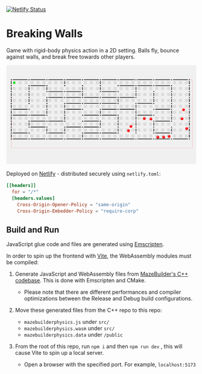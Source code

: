 [![Netlify Status](https://api.netlify.com/api/v1/badges/b118b591-6734-4a33-a7b7-41b934e3c3fd/deploy-status)](https://app.netlify.com/projects/breaking-walls/deploys)

# Breaking Walls

Game with rigid-body physics action in a 2D setting. Balls fly, bounce against walls, and break free towards other players.

![web app](public/screenshot1.png)

Deployed on [Netlify](https://breaking-walls.netlify.app/) - distributed securely using `netlify.toml`:
```toml
[[headers]]
  for = "/*"
  [headers.values]
    Cross-Origin-Opener-Policy = "same-origin"
    Cross-Origin-Embedder-Policy = "require-corp"
```

## Build and Run

JavaScript glue code and files are generated using [Emscripten](https://emscripten.org/index.html).

In order to spin up the frontend with [Vite](https://vitejs.dev/), the WebAssembly modules must be compiled:
1. Generate JavaScript and WebAssembly files from [MazeBuilder's C++ codebase](https://github.com/zmertens/MazeBuilder). This is done with Emscripten and CMake.
   - Please note that there are different performances and compiler optimizations between the Release and Debug build configurations.
2. Move these generated files from the C++ repo to this repo:
     - `mazebuilderphysics.js` under `src/`
    - `mazebuilderphysics.wasm` under `src/`
    - `mazebuilderphysics.data` under `/public`
    
3. From the root of this repo, run `npm i` and then `npm run dev` , this will cause Vite to spin up a local server.
     - Open a browser with the specified port. For example, `localhost:5173`
